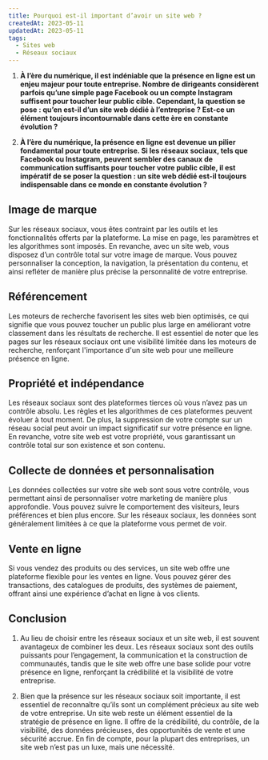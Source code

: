 ```yaml
---
title: Pourquoi est-il important d’avoir un site web ?
createdAt: 2023-05-11
updatedAt: 2023-05-11
tags:
  - Sites web
  - Réseaux sociaux
---
```


1. **À l’ère du numérique, il est indéniable que la présence en ligne est un enjeu majeur pour toute entreprise. Nombre de dirigeants considèrent parfois qu’une simple page Facebook ou un compte Instagram suffisent pour toucher leur public cible. Cependant, la question se pose : qu’en est-il d’un site web dédié à l’entreprise ? Est-ce un élément toujours incontournable dans cette ère en constante évolution ?**

2. **À l’ère du numérique, la présence en ligne est devenue un pilier fondamental pour toute entreprise. Si les réseaux sociaux, tels que Facebook ou Instagram, peuvent sembler des canaux de communication suffisants pour toucher votre public cible, il est impératif de se poser la question : un site web dédié est-il toujours indispensable dans ce monde en constante évolution ?**

## Image de marque

Sur les réseaux sociaux, vous êtes contraint par les outils et les fonctionnalités offerts par la plateforme. La mise en page, les paramètres et les algorithmes sont imposés. En revanche, avec un site web, vous disposez d’un contrôle total sur votre image de marque. Vous pouvez personnaliser la conception, la navigation, la présentation du contenu, et ainsi refléter de manière plus précise la personnalité de votre entreprise.

## Référencement

Les moteurs de recherche favorisent les sites web bien optimisés, ce qui signifie que vous pouvez toucher un public plus large en améliorant votre classement dans les résultats de recherche. Il est essentiel de noter que les pages sur les réseaux sociaux ont une visibilité limitée dans les moteurs de recherche, renforçant l'importance d'un site web pour une meilleure présence en ligne.

## Propriété et indépendance

Les réseaux sociaux sont des plateformes tierces où vous n’avez pas un contrôle absolu. Les règles et les algorithmes de ces plateformes peuvent évoluer à tout moment. De plus, la suppression de votre compte sur un réseau social peut avoir un impact significatif sur votre présence en ligne. En revanche, votre site web est votre propriété, vous garantissant un contrôle total sur son existence et son contenu.

## Collecte de données et personnalisation

Les données collectées sur votre site web sont sous votre contrôle, vous permettant ainsi de personnaliser votre marketing de manière plus approfondie. Vous pouvez suivre le comportement des visiteurs, leurs préférences et bien plus encore. Sur les réseaux sociaux, les données sont généralement limitées à ce que la plateforme vous permet de voir.

## Vente en ligne

Si vous vendez des produits ou des services, un site web offre une plateforme flexible pour les ventes en ligne. Vous pouvez gérer des transactions, des catalogues de produits, des systèmes de paiement, offrant ainsi une expérience d’achat en ligne à vos clients.


## Conclusion

1. Au lieu de choisir entre les réseaux sociaux et un site web, il est souvent avantageux de combiner les deux. Les réseaux sociaux sont des outils puissants pour l’engagement, la communication et la construction de communautés, tandis que le site web offre une base solide pour votre présence en ligne, renforçant la crédibilité et la visibilité de votre entreprise.

2. Bien que la présence sur les réseaux sociaux soit importante, il est essentiel de reconnaître qu’ils sont un complément précieux au site web de votre entreprise. Un site web reste un élément essentiel de la stratégie de présence en ligne. Il offre de la crédibilité, du contrôle, de la visibilité, des données précieuses, des opportunités de vente et une sécurité accrue. En fin de compte, pour la plupart des entreprises, un site web n’est pas un luxe, mais une nécessité.
